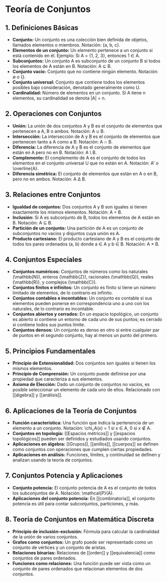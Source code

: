 
# Teoría de Conjuntos

## 1. Definiciones Básicas
- **Conjunto:** Un conjunto es una colección bien definida de objetos, llamados elementos o miembros. Notación: {a, b, c}.
- **Elementos de un conjunto:** Un elemento pertenece a un conjunto si está contenido en él. Ejemplo: Si A = {1, 2, 3}, entonces 1 ∈ A.
- **Subconjuntos:** Un conjunto A es subconjunto de un conjunto B si todos los elementos de A están en B. Notación: A ⊆ B.
- **Conjunto vacío:** Conjunto que no contiene ningún elemento. Notación: ∅ o {}.
- **Conjunto universal:** Conjunto que contiene todos los elementos posibles bajo consideración, denotado generalmente como U.
- **Cardinalidad:** Número de elementos en un conjunto. Si A tiene n elementos, su cardinalidad se denota |A| = n.

## 2. Operaciones con Conjuntos
- **Unión:** La unión de dos conjuntos A y B es el conjunto de elementos que pertenecen a A, B o ambos. Notación: A ∪ B.
- **Intersección:** La intersección de A y B es el conjunto de elementos que pertenecen tanto a A como a B. Notación: A ∩ B.
- **Diferencia:** La diferencia de A y B es el conjunto de elementos que están en A pero no en B. Notación: A \ B.
- **Complemento:** El complemento de A es el conjunto de todos los elementos en el conjunto universal U que no están en A. Notación: A' o \overline{A}.
- **Diferencia simétrica:** El conjunto de elementos que están en A o en B, pero no en ambos. Notación: A Δ B.

## 3. Relaciones entre Conjuntos
- **Igualdad de conjuntos:** Dos conjuntos A y B son iguales si tienen exactamente los mismos elementos. Notación: A = B.
- **Inclusión:** Si A es subconjunto de B, todos los elementos de A están en B. Notación: A ⊆ B.
- **Partición de un conjunto:** Una partición de A es un conjunto de subconjuntos no vacíos y disjuntos cuya unión es A.
- **Producto cartesiano:** El producto cartesiano de A y B es el conjunto de todos los pares ordenados (a, b) donde a ∈ A y b ∈ B. Notación: A × B.

## 4. Conjuntos Especiales
- **Conjuntos numéricos:** Conjuntos de números como los naturales (\mathbb{N}), enteros (\mathbb{Z}), racionales (\mathbb{Q}), reales (\mathbb{R}), y complejos (\mathbb{C}).
- **Conjuntos finitos e infinitos:** Un conjunto es finito si tiene un número limitado de elementos, de lo contrario es infinito.
- **Conjuntos contables e incontables:** Un conjunto es contable si sus elementos pueden ponerse en correspondencia uno a uno con los naturales, de lo contrario es incontable.
- **Conjuntos abiertos y cerrados:** En un espacio topológico, un conjunto es abierto si contiene un entorno de cada uno de sus puntos; es cerrado si contiene todos sus puntos límite.
- **Conjuntos densos:** Un conjunto es denso en otro si entre cualquier par de puntos en el segundo conjunto, hay al menos un punto del primero.

## 5. Principios Fundamentales
- **Principio de Extensionalidad:** Dos conjuntos son iguales si tienen los mismos elementos.
- **Principio de Comprensión:** Un conjunto puede definirse por una propiedad que caracteriza a sus elementos.
- **Axioma de Elección:** Dado un conjunto de conjuntos no vacíos, es posible seleccionar un elemento de cada uno de ellos. Relacionado con [[álgebra]] y [[análisis]].

## 6. Aplicaciones de la Teoría de Conjuntos
- **Función característica:** Una función que indica la pertenencia de un elemento a un conjunto. Notación: \chi_A(x) = 1 si x ∈ A, 0 si x ∉ A.
- **Conjuntos en topología:** [[Espacios métricos]] y [[espacios topológicos]] pueden ser definidos y estudiados usando conjuntos.
- **Aplicaciones en álgebra:** [[Grupos]], [[anillos]], [[cuerpos]] se definen como conjuntos con operaciones que cumplen ciertas propiedades.
- **Aplicaciones en análisis:** Funciones, límites, y continuidad se definen y analizan usando la teoría de conjuntos.

## 7. Conjuntos Potencia y Aplicaciones
- **Conjunto potencia:** El conjunto potencia de A es el conjunto de todos los subconjuntos de A. Notación: \mathcal{P}(A).
- **Aplicaciones del conjunto potencia:** En [[combinatoria]], el conjunto potencia es útil para contar subconjuntos, particiones, y más.

## 8. Teoría de Conjuntos en Matemática Discreta
- **Principio de inclusión-exclusión:** Fórmula para calcular la cardinalidad de la unión de varios conjuntos.
- **Grafos como conjuntos:** Un grafo puede ser representado como un conjunto de vértices y un conjunto de aristas.
- **Relaciones binarias:** Relaciones de [[orden]] y [[equivalencia]] como conjuntos de pares ordenados.
- **Funciones como relaciones:** Una función puede ser vista como un conjunto de pares ordenados que relacionan elementos de dos conjuntos.